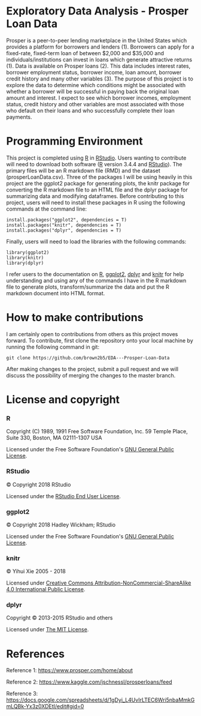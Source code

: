# Exploratory Data Analysis - Prosper Loan Data
Prosper is a peer-to-peer lending marketplace in the United States which provides a platform for borrowers and lenders (1).  Borrowers can apply for a fixed-rate, fixed-term loan of between $2,000 and $35,000 and individuals/institutions can invest in loans which generate attractive returns (1).  Data is available on Prosper loans (2).  This data includes interest rates, borrower employment status, borrower income, loan amount, borrower credit history and many other variables (3).  The purpose of this project is to explore the data to determine which conditions might be associated with whether a borrower will be successful in paying back the original loan amount and interest.  I expect to see which borrower incomes, employment status, credit history and other variables are most associated with those who default on their loans and who successfully complete their loan payments.

# Programming Environment
This project is completed using [R](https://www.r-project.org/) in [RStudio](https://www.rstudio.com/).  Users wanting to contribute will need to download both software ([R](https://cran.r-project.org/) version 3.4.4 and [RStudio](https://www.rstudio.com/products/rstudio/download/)).  The primary files will be an R markdown file (RMD) and the dataset (prosperLoanData.csv).  Three of the packages I will be using heavily in this project are the ggplot2 package for generating plots, the knitr package for converting the R markdown file to an HTML file and the dplyr package for summarizing data and modifying dataframes.  Before contributing to this project, users will need to install these packages in R using the following commands at the command line:   
```
install.packages("ggplot2", dependencies = T)
install.packages("knitr", dependencies = T)
install.packages("dplyr", dependencies = T)
```
Finally, users will need to load the libraries with the following commands:

```
library(ggplot2)
library(knitr)
library(dplyr)
```
I refer users to the documentation on [R](https://cran.r-project.org/manuals.html), [ggplot2](http://ggplot2.tidyverse.org/reference/), [dplyr](https://dplyr.tidyverse.org/) and [knitr](https://yihui.name/knitr/demo/manual/) for help understanding and using any of the commands I have in the R markdown file to generate plots, transform/summarize the data and put the R markdown document into HTML format.

# How to make contributions
I am certainly open to contributions from others as this project moves forward.  To contribute, first clone the repository onto your local machine by running the following command in git:
```
git clone https://github.com/brown2b5/EDA---Prosper-Loan-Data
```
After making changes to the project, submit a pull request and we will discuss the possibility of merging the changes to the master branch.

# License and copyright

### R
Copyright (C) 1989, 1991 Free Software Foundation, Inc.
                       59 Temple Place, Suite 330, Boston, MA  02111-1307  USA

Licensed under the Free Software Foundation's [GNU General Public License](https://github.com/brown2b5/EDA---Prosper-Loan-Data/blob/master/R%20License.txt).

### RStudio
© Copyright 2018 RStudio

Licensed under the [RStudio End User License](https://github.com/brown2b5/EDA---Prosper-Loan-Data/blob/master/RStudio%20License.pdf).

### ggplot2
© Copyright 2018 Hadley Wickham; RStudio

Licensed under the Free Software Foundation's [GNU General Public License](https://github.com/brown2b5/EDA---Prosper-Loan-Data/blob/master/ggplot2%20License.txt).

### knitr

© Yihui Xie 2005 - 2018

Licensed under [Creative Commons Attribution-NonCommercial-ShareAlike 4.0 International Public License](https://github.com/brown2b5/EDA---Prosper-Loan-Data/blob/master/knitr%20License.txt).

### dplyr

Copyright © 2013-2015 RStudio and others

Licensed under [The MIT License](https://github.com/brown2b5/EDA---Prosper-Loan-Data/blob/84b067728d43b0f6aacc9f12aa1d598cee047f87/dplyr%20License.txt).

#                       **References**
Reference 1: https://www.prosper.com/home/about

Reference 2: https://www.kaggle.com/jschnessl/prosperloans/feed

Reference 3: https://docs.google.com/spreadsheets/d/1gDyi_L4UvIrLTEC6Wri5nbaMmkGmLQBk-Yx3z0XDEtI/edit#gid=0
